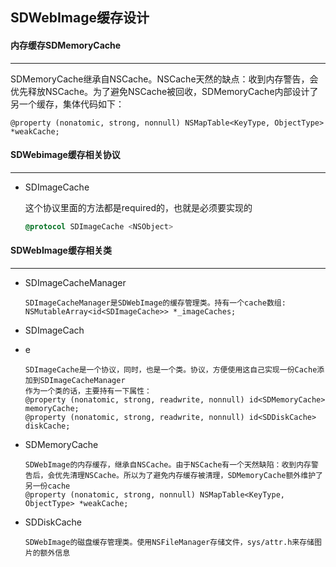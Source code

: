## SDWebImage缓存设计

#### 内存缓存SDMemoryCache

-----

SDMemoryCache继承自NSCache。NSCache天然的缺点：收到内存警告，会优先释放NSCache。为了避免NSCache被回收，SDMemoryCache内部设计了另一个缓存，集体代码如下：

```
@property (nonatomic, strong, nonnull) NSMapTable<KeyType, ObjectType> *weakCache;
```



#### SDWebimage缓存相关协议

-----

- SDImageCache

  这个协议里面的方法都是required的，也就是必须要实现的

  

  ```objective-c
  @protocol SDImageCache <NSObject>
  ```

  

#### SDWebImage缓存相关类

-----

- SDImageCacheManager

  ```
  SDImageCacheManager是SDWebImage的缓存管理类。持有一个cache数组:
  NSMutableArray<id<SDImageCache>> *_imageCaches;
  ```

- SDImageCach

- e

  ```
  SDImageCache是一个协议，同时，也是一个类。协议，方便使用这自己实现一份Cache添加到SDImageCacheManager
  作为一个类的话，主要持有一下属性：
  @property (nonatomic, strong, readwrite, nonnull) id<SDMemoryCache> memoryCache;
  @property (nonatomic, strong, readwrite, nonnull) id<SDDiskCache> diskCache;
  ```

- SDMemoryCache

  ```
  SDWebImage的内存缓存，继承自NSCache。由于NSCache有一个天然缺陷：收到内存警告后，会优先清理NSCache。所以为了避免内存缓存被清理，SDMemoryCache额外维护了另一份cache
  @property (nonatomic, strong, nonnull) NSMapTable<KeyType, ObjectType> *weakCache;
  ```

- SDDiskCache

  ```
  SDWebImage的磁盘缓存管理类。使用NSFileManager存储文件，sys/attr.h来存储图片的额外信息
  ```

  